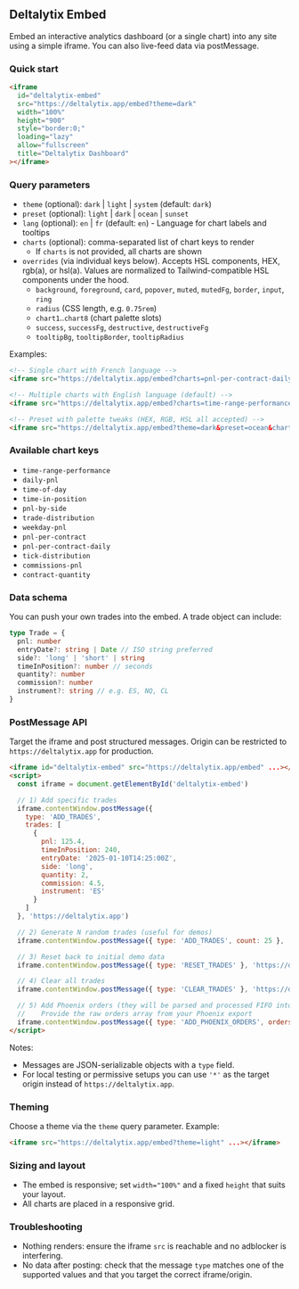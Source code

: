 ## Deltalytix Embed

Embed an interactive analytics dashboard (or a single chart) into any site using a simple iframe. You can also live-feed data via postMessage.

### Quick start

```html
<iframe
  id="deltalytix-embed"
  src="https://deltalytix.app/embed?theme=dark"
  width="100%"
  height="900"
  style="border:0;"
  loading="lazy"
  allow="fullscreen"
  title="Deltalytix Dashboard"
></iframe>
```

### Query parameters
- `theme` (optional): `dark` | `light` | `system` (default: `dark`)
- `preset` (optional): `light` | `dark` | `ocean` | `sunset`
- `lang` (optional): `en` | `fr` (default: `en`) - Language for chart labels and tooltips
- `charts` (optional): comma-separated list of chart keys to render
  - If `charts` is not provided, all charts are shown
- `overrides` (via individual keys below). Accepts HSL components, HEX, rgb(a), or hsl(a). Values are normalized to Tailwind-compatible HSL components under the hood.
  - `background`, `foreground`, `card`, `popover`, `muted`, `mutedFg`, `border`, `input`, `ring`
  - `radius` (CSS length, e.g. `0.75rem`)
  - `chart1`..`chart8` (chart palette slots)
  - `success`, `successFg`, `destructive`, `destructiveFg`
  - `tooltipBg`, `tooltipBorder`, `tooltipRadius`

Examples:

```html
<!-- Single chart with French language -->
<iframe src="https://deltalytix.app/embed?charts=pnl-per-contract-daily&lang=fr" ...></iframe>

<!-- Multiple charts with English language (default) -->
<iframe src="https://deltalytix.app/embed?charts=time-range-performance,daily-pnl,pnl-by-side&lang=en" ...></iframe>

<!-- Preset with palette tweaks (HEX, RGB, HSL all accepted) -->
<iframe src="https://deltalytix.app/embed?theme=dark&preset=ocean&chart1=%233b82f6&border=rgba(229,231,235,1)&tooltipBg=0%200%200%20/%200.8" ...></iframe>
```

### Available chart keys
- `time-range-performance`
- `daily-pnl`
- `time-of-day`
- `time-in-position`
- `pnl-by-side`
- `trade-distribution`
- `weekday-pnl`
- `pnl-per-contract`
- `pnl-per-contract-daily`
- `tick-distribution`
- `commissions-pnl`
- `contract-quantity`

### Data schema
You can push your own trades into the embed. A trade object can include:

```ts
type Trade = {
  pnl: number
  entryDate?: string | Date // ISO string preferred
  side?: 'long' | 'short' | string
  timeInPosition?: number // seconds
  quantity?: number
  commission?: number
  instrument?: string // e.g. ES, NQ, CL
}
```

### PostMessage API
Target the iframe and post structured messages. Origin can be restricted to `https://deltalytix.app` for production.

```html
<iframe id="deltalytix-embed" src="https://deltalytix.app/embed" ...></iframe>
<script>
  const iframe = document.getElementById('deltalytix-embed')

  // 1) Add specific trades
  iframe.contentWindow.postMessage({
    type: 'ADD_TRADES',
    trades: [
      {
        pnl: 125.4,
        timeInPosition: 240,
        entryDate: '2025-01-10T14:25:00Z',
        side: 'long',
        quantity: 2,
        commission: 4.5,
        instrument: 'ES'
      }
    ]
  }, 'https://deltalytix.app')

  // 2) Generate N random trades (useful for demos)
  iframe.contentWindow.postMessage({ type: 'ADD_TRADES', count: 25 }, 'https://deltalytix.app')

  // 3) Reset back to initial demo data
  iframe.contentWindow.postMessage({ type: 'RESET_TRADES' }, 'https://deltalytix.app')

  // 4) Clear all trades
  iframe.contentWindow.postMessage({ type: 'CLEAR_TRADES' }, 'https://deltalytix.app')

  // 5) Add Phoenix orders (they will be parsed and processed FIFO into trades)
  //    Provide the raw orders array from your Phoenix export
  iframe.contentWindow.postMessage({ type: 'ADD_PHOENIX_ORDERS', orders: [/* ... */] }, 'https://deltalytix.app')
</script>
```

Notes:
- Messages are JSON-serializable objects with a `type` field.
- For local testing or permissive setups you can use `'*'` as the target origin instead of `https://deltalytix.app`.

### Theming
Choose a theme via the `theme` query parameter. Example:

```html
<iframe src="https://deltalytix.app/embed?theme=light" ...></iframe>
```

### Sizing and layout
- The embed is responsive; set `width="100%"` and a fixed `height` that suits your layout.
- All charts are placed in a responsive grid.

### Troubleshooting
- Nothing renders: ensure the iframe `src` is reachable and no adblocker is interfering.
- No data after posting: check that the message `type` matches one of the supported values and that you target the correct iframe/origin.
